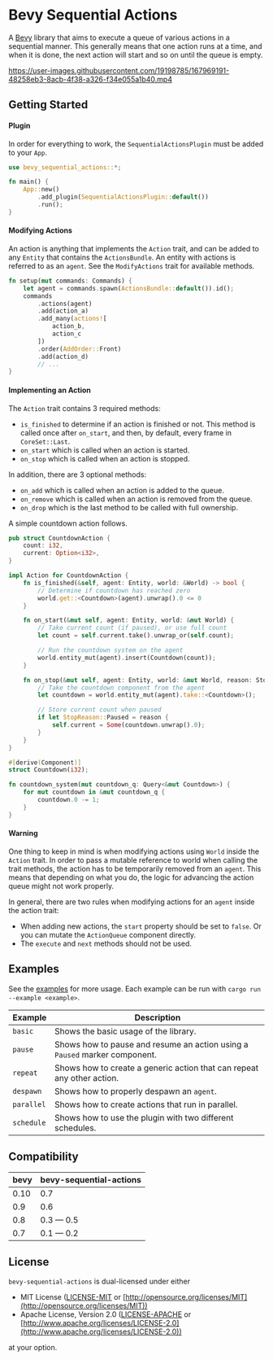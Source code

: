 # Bevy Sequential Actions

A [Bevy](https://bevyengine.org) library that aims to execute a queue of various actions in a sequential manner.
This generally means that one action runs at a time, and when it is done,
the next action will start and so on until the queue is empty.

https://user-images.githubusercontent.com/19198785/167969191-48258eb3-8acb-4f38-a326-f34e055a1b40.mp4

## Getting Started

#### Plugin

In order for everything to work, the `SequentialActionsPlugin` must be added to your `App`.

```rust
use bevy_sequential_actions::*;

fn main() {
    App::new()
        .add_plugin(SequentialActionsPlugin::default())
        .run();
}
```

#### Modifying Actions

An action is anything that implements the `Action` trait,
and can be added to any `Entity` that contains the `ActionsBundle`.
An entity with actions is referred to as an `agent`.
See the `ModifyActions` trait for available methods.

```rust
fn setup(mut commands: Commands) {
    let agent = commands.spawn(ActionsBundle::default()).id();
    commands
        .actions(agent)
        .add(action_a)
        .add_many(actions![
            action_b,
            action_c
        ])
        .order(AddOrder::Front)
        .add(action_d)
        // ...
}
```

#### Implementing an Action

The `Action` trait contains 3 required methods:

* `is_finished` to determine if an action is finished or not.
    This method is called once after `on_start`, and then, by default,
    every frame in `CoreSet::Last`.
* `on_start` which is called when an action is started.
* `on_stop` which is called when an action is stopped.

In addition, there are 3 optional methods:

* `on_add` which is called when an action is added to the queue.
* `on_remove` which is called when an action is removed from the queue.
* `on_drop` which is the last method to be called with full ownership.

A simple countdown action follows.

```rust
pub struct CountdownAction {
    count: i32,
    current: Option<i32>,
}

impl Action for CountdownAction {
    fn is_finished(&self, agent: Entity, world: &World) -> bool {
        // Determine if countdown has reached zero
        world.get::<Countdown>(agent).unwrap().0 <= 0
    }

    fn on_start(&mut self, agent: Entity, world: &mut World) {
        // Take current count (if paused), or use full count
        let count = self.current.take().unwrap_or(self.count);

        // Run the countdown system on the agent
        world.entity_mut(agent).insert(Countdown(count));
    }

    fn on_stop(&mut self, agent: Entity, world: &mut World, reason: StopReason) {
        // Take the countdown component from the agent
        let countdown = world.entity_mut(agent).take::<Countdown>();

        // Store current count when paused
        if let StopReason::Paused = reason {
            self.current = Some(countdown.unwrap().0);
        }
    }
}

#[derive(Component)]
struct Countdown(i32);

fn countdown_system(mut countdown_q: Query<&mut Countdown>) {
    for mut countdown in &mut countdown_q {
        countdown.0 -= 1;
    }
}
```

#### Warning

One thing to keep in mind is when modifying actions using `World` inside the `Action` trait.
In order to pass a mutable reference to world when calling the trait methods,
the action has to be temporarily removed from an `agent`.
This means that depending on what you do,
the logic for advancing the action queue might not work properly.

In general, there are two rules when modifying actions for an `agent` inside the action trait:

* When adding new actions, the `start` property should be set to `false`.
    Or you can mutate the `ActionQueue` component directly.
* The `execute` and `next` methods should not be used.

## Examples

See the [examples](examples/) for more usage.
Each example can be run with `cargo run --example <example>`.

| Example | Description |
| ------- | ----------- |
| `basic` | Shows the basic usage of the library. |
| `pause` | Shows how to pause and resume an action using a `Paused` marker component. |
| `repeat` | Shows how to create a generic action that can repeat any other action. |
| `despawn` | Shows how to properly despawn an `agent`. |
| `parallel` | Shows how to create actions that run in parallel. |
| `schedule` | Shows how to use the plugin with two different schedules. |

## Compatibility

| bevy | bevy-sequential-actions |
| ---- | ----------------------- |
| 0.10 | 0.7                     |
| 0.9  | 0.6                     |
| 0.8  | 0.3 — 0.5               |
| 0.7  | 0.1 — 0.2               |

## License

`bevy-sequential-actions` is dual-licensed under either

* MIT License ([LICENSE-MIT](LICENSE-MIT) or [http://opensource.org/licenses/MIT](http://opensource.org/licenses/MIT))
* Apache License, Version 2.0 ([LICENSE-APACHE](LICENSE-APACHE) or [http://www.apache.org/licenses/LICENSE-2.0](http://www.apache.org/licenses/LICENSE-2.0))

at your option.